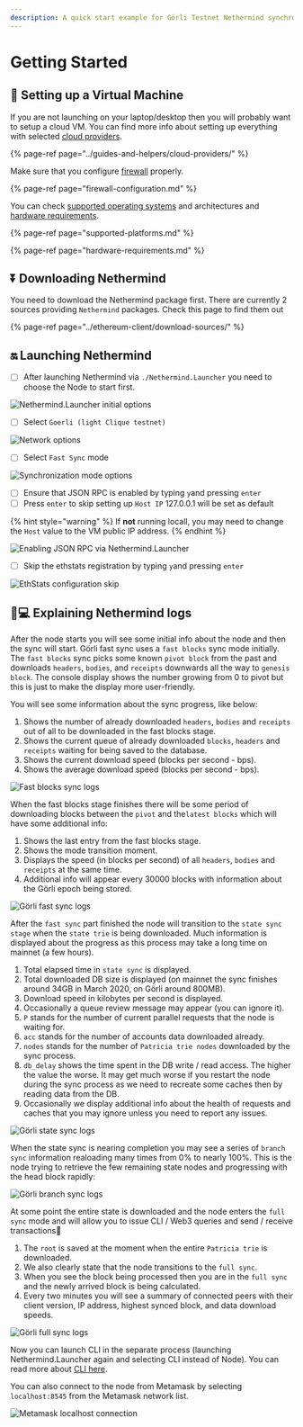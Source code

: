 ```yaml
---
description: A quick start example for Görli Testnet Nethermind synchronization
---
```


# Getting Started

## 🔧 Setting up a Virtual Machine

If you are not launching on your laptop/desktop then you will probably want to setup a cloud VM. You can find more info about setting up everything with selected [cloud providers](../guides-and-helpers/cloud-providers/).

{% page-ref page="../guides-and-helpers/cloud-providers/" %}

Make sure that you configure [firewall](firewall-configuration.md) properly.

{% page-ref page="firewall-configuration.md" %}

You can check [supported operating systems](supported-platforms.md) and architectures and [hardware requirements](hardware-requirements.md).

{% page-ref page="supported-platforms.md" %}

{% page-ref page="hardware-requirements.md" %}

## ⏬ Downloading Nethermind

You need to download the Nethermind package first. There are currently 2 sources providing `Nethermind` packages. Check this page to find them out

{% page-ref page="../ethereum-client/download-sources/" %}

## 🔛 Launching Nethermind

* [ ] After launching Nethermind via `./Nethermind.Launcher` you need to choose the Node to start first.

![Nethermind.Launcher initial options](https://github.com/NethermindEth/nethermind/raw/master/docs/source/start/launcher.png)

* [ ] Select `Goerli (light Clique testnet)`

![Network options](https://github.com/NethermindEth/nethermind/raw/master/docs/source/start/goerli-choice.png)

* [ ] Select `Fast Sync` mode

![Synchronization mode options](https://github.com/NethermindEth/nethermind/raw/master/docs/source/start/fast-sync-choice.png)

* [ ] Ensure that JSON RPC is enabled by typing `y`and pressing `enter`
* [ ] Press `enter` to skip setting up `Host IP` 127.0.0.1 will be set as default

{% hint style="warning" %}
If **not** running locall, you may need to change the `Host` value to the VM public IP address.
{% endhint %}

![Enabling JSON RPC via Nethermind.Launcher](https://github.com/NethermindEth/nethermind/raw/master/docs/source/start/json-choice.png)

* [ ] Skip the ethstats registration by typing `y`and pressing `enter`

![EthStats configuration skip](https://github.com/NethermindEth/nethermind/raw/master/docs/source/start/ethstats-choice.png)

## 👨💻 Explaining Nethermind logs

After the node starts you will see some initial info about the node and then the sync will start. Görli fast sync uses a `fast blocks` sync mode initially. The `fast blocks` sync picks some known `pivot block` from the past and downloads `headers`, `bodies`, and `receipts` downwards all the way to `genesis block`. The console display shows the number growing from 0 to pivot but this is just to make the display more user-friendly.

You will see some information about the sync progress, like below:

1. Shows the number of already downloaded `headers`, `bodies` and `receipts` out of all to be downloaded in the fast blocks stage.
2. Shows the current queue of already downloaded `blocks`, `headers` and `receipts` waiting for being saved to the database.
3. Shows the current download speed \(blocks per second - bps\).
4. Shows the average download speed \(blocks per second - bps\).

![Fast blocks sync logs](https://github.com/NethermindEth/nethermind/raw/master/docs/source/start/fast-blocks-sync-annotated.png)

When the fast blocks stage finishes there will be some period of downloading blocks between the `pivot` and the`latest blocks` which will have some additional info:

1. Shows the last entry from the fast blocks stage.
2. Shows the mode transition moment.
3. Displays the speed \(in blocks per second\) of all `headers`, `bodies` and `receipts` at the same time.
4. Additional info will appear every 30000 blocks with information about the Görli epoch being stored.

![G&#xF6;rli fast sync logs](https://github.com/NethermindEth/nethermind/raw/master/docs/source/start/fast-sync-annotated.png)

After the `fast sync` part finished the node will transition to the `state sync stage` when the `state trie` is being downloaded. Much information is displayed about the progress as this process may take a long time on mainnet \(a few hours\).

1. Total elapsed time in `state sync` is displayed.
2. Total downloaded DB size is displayed \(on mainnet the sync finishes around 34GB in March 2020, on Görli around 800MB\).
3. Download speed in kilobytes per second is displayed.
4. Occasionally a queue review message may appear \(you can ignore it\).
5. `P` stands for the number of current parallel requests that the node is waiting for.
6. `acc` stands for the number of accounts data downloaded already.
7. `nodes` stands for the number of `Patricia trie nodes` downloaded by the sync process.
8. `db_delay` shows the time spent in the DB write / read access. The higher the value the worse. It may get much worse if you restart the node during the sync process as we need to recreate some caches then by reading data from the DB.
9. Occasionally we display additional info about the health of requests and caches that you may ignore unless you need to report any issues.

![G&#xF6;rli state sync logs](https://github.com/NethermindEth/nethermind/raw/master/docs/source/start/state-sync-annotated.png)

When the state sync is nearing completion you may see a series of `branch sync` information realoading many times from 0% to nearly 100%. This is the node trying to retrieve the few remaining state nodes and progressing with the head block rapidly:

![G&#xF6;rli branch sync logs](https://github.com/NethermindEth/nethermind/raw/master/docs/source/start/branch-sync.png)

At some point the entire state is downloaded and the node enters the `full sync` mode and will allow you to issue CLI / Web3 queries and send / receive transactions🥳

1. The `root` is saved at the moment when the entire `Patricia trie` is downloaded.
2. We also clearly state that the node transitions to the `full sync`.
3. When you see the block being processed then you are in the `full sync` and the newly arrived block is being calculated.
4. Every two minutes you will see a summary of connected peers with their client version, IP address, highest synced block, and data download speeds.

![G&#xF6;rli full sync logs](https://github.com/NethermindEth/nethermind/raw/master/docs/source/start/full-sync-annotated.png)

Now you can launch CLI in the separate process \(launching Nethermind.Launcher again and selecting CLI instead of Node\). You can read more about [CLI here](https://nethermind.readthedocs.io/en/latest/cli.html).

You can also connect to the node from Metamask by selecting `localhost:8545` from the Metamask network list.

![Metamask localhost connection](https://github.com/NethermindEth/nethermind/raw/master/docs/source/metamask/localhost.png)



